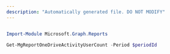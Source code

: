 ```yaml
---
description: "Automatically generated file. DO NOT MODIFY"
---
```


```powershell

Import-Module Microsoft.Graph.Reports

Get-MgReportOneDriveActivityUserCount -Period $periodId 

```